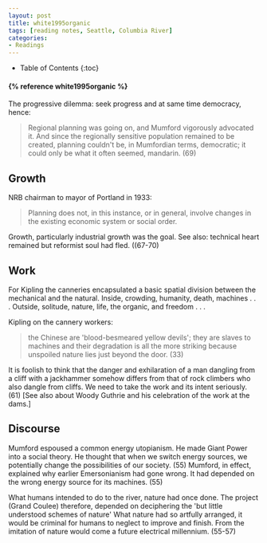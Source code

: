 ```yaml
---
layout: post
title: white1995organic
tags: [reading notes, Seattle, Columbia River]
categories:
- Readings
---
```

* Table of Contents
{:toc}

<h4>{% reference white1995organic %}</h4>

The progressive dilemma: seek progress and at same time democracy, hence:

> Regional planning was going on, and Mumford vigorously advocated it. And since the regionally sensitive population remained to be created, planning couldn't be, in Mumfordian terms, democratic; it could only be what it often seemed, mandarin. (69)

## Growth

NRB chairman to mayor of Portland in 1933:

> Planning does not, in this instance, or in general, involve changes in the existing economic system or social order.

Growth, particularly industrial growth was the goal. See also: technical heart remained but reformist soul had fled. ((67-70)

## Work

For Kipling the canneries encapsulated a basic spatial division between the mechanical and the natural. Inside, crowding, humanity, death, machines  . . . Outside, solitude, nature, life, the organic, and freedom . . .

Kipling on the cannery workers:

> the Chinese are 'blood-besmeared yellow devils'; they are slaves to machines and their degradation is all the more striking because unspoiled nature lies just beyond the door. (33)

It is foolish to think that the danger and exhilaration of a man dangling from a cliff with a jackhammer somehow differs from that of rock climbers who also dangle from cliffs. We need to take the work and its intent seriously. (61) [See also about Woody Guthrie and his celebration of the work at the dams.]

## Discourse

Mumford espoused a common energy utopianism. He made Giant Power into a social theory. He thought that when we switch energy sources, we potentially change the possibilities of our society. (55) Mumford, in effect, explained why earlier Emersonianism had gone wrong. It had depended on the wrong energy source for its machines. (55)

What humans intended to do to the river, nature had once done. The project (Grand Coulee) therefore, depended on deciphering the 'but little understood schemes of nature' What nature had so artfully arranged, it would be criminal for humans to neglect to improve and finish. From the imitation of nature would come a future electrical millennium. (55-57)
